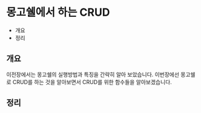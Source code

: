 # 몽고쉘에서 하는 CRUD

* 개요
* 정리

## 개요
이전장에서는 몽고쉘의 실행방법과 특징을 간략히 알아 보았습니다. 이번장에선 몽고쉘로 CRUD를 하는 것을 알아보면서 CRUD를 위한 함수들을 알아보겠습니다. 
        
        
        
## 정리
